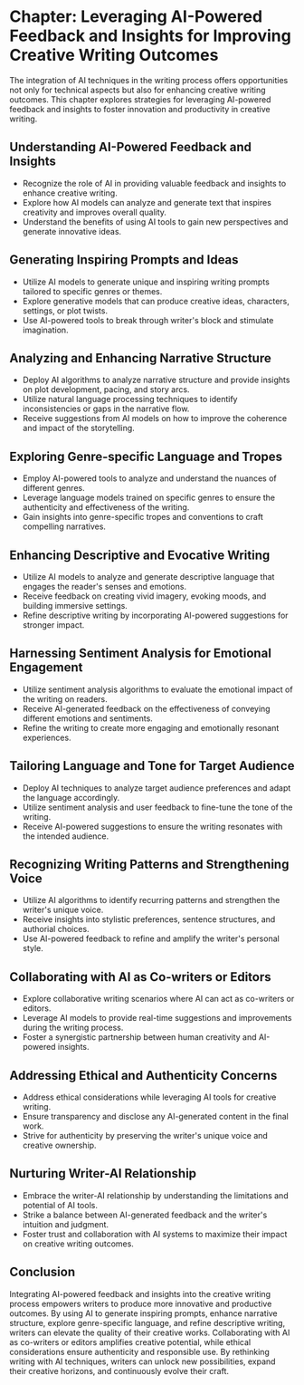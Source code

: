 Chapter: Leveraging AI-Powered Feedback and Insights for Improving Creative Writing Outcomes
============================================================================================

The integration of AI techniques in the writing process offers opportunities not only for technical aspects but also for enhancing creative writing outcomes. This chapter explores strategies for leveraging AI-powered feedback and insights to foster innovation and productivity in creative writing.

Understanding AI-Powered Feedback and Insights
----------------------------------------------

* Recognize the role of AI in providing valuable feedback and insights to enhance creative writing.
* Explore how AI models can analyze and generate text that inspires creativity and improves overall quality.
* Understand the benefits of using AI tools to gain new perspectives and generate innovative ideas.

Generating Inspiring Prompts and Ideas
--------------------------------------

* Utilize AI models to generate unique and inspiring writing prompts tailored to specific genres or themes.
* Explore generative models that can produce creative ideas, characters, settings, or plot twists.
* Use AI-powered tools to break through writer's block and stimulate imagination.

Analyzing and Enhancing Narrative Structure
-------------------------------------------

* Deploy AI algorithms to analyze narrative structure and provide insights on plot development, pacing, and story arcs.
* Utilize natural language processing techniques to identify inconsistencies or gaps in the narrative flow.
* Receive suggestions from AI models on how to improve the coherence and impact of the storytelling.

Exploring Genre-specific Language and Tropes
--------------------------------------------

* Employ AI-powered tools to analyze and understand the nuances of different genres.
* Leverage language models trained on specific genres to ensure the authenticity and effectiveness of the writing.
* Gain insights into genre-specific tropes and conventions to craft compelling narratives.

Enhancing Descriptive and Evocative Writing
-------------------------------------------

* Utilize AI models to analyze and generate descriptive language that engages the reader's senses and emotions.
* Receive feedback on creating vivid imagery, evoking moods, and building immersive settings.
* Refine descriptive writing by incorporating AI-powered suggestions for stronger impact.

Harnessing Sentiment Analysis for Emotional Engagement
------------------------------------------------------

* Utilize sentiment analysis algorithms to evaluate the emotional impact of the writing on readers.
* Receive AI-generated feedback on the effectiveness of conveying different emotions and sentiments.
* Refine the writing to create more engaging and emotionally resonant experiences.

Tailoring Language and Tone for Target Audience
-----------------------------------------------

* Deploy AI techniques to analyze target audience preferences and adapt the language accordingly.
* Utilize sentiment analysis and user feedback to fine-tune the tone of the writing.
* Receive AI-powered suggestions to ensure the writing resonates with the intended audience.

Recognizing Writing Patterns and Strengthening Voice
----------------------------------------------------

* Utilize AI algorithms to identify recurring patterns and strengthen the writer's unique voice.
* Receive insights into stylistic preferences, sentence structures, and authorial choices.
* Use AI-powered feedback to refine and amplify the writer's personal style.

Collaborating with AI as Co-writers or Editors
----------------------------------------------

* Explore collaborative writing scenarios where AI can act as co-writers or editors.
* Leverage AI models to provide real-time suggestions and improvements during the writing process.
* Foster a synergistic partnership between human creativity and AI-powered insights.

Addressing Ethical and Authenticity Concerns
--------------------------------------------

* Address ethical considerations while leveraging AI tools for creative writing.
* Ensure transparency and disclose any AI-generated content in the final work.
* Strive for authenticity by preserving the writer's unique voice and creative ownership.

Nurturing Writer-AI Relationship
--------------------------------

* Embrace the writer-AI relationship by understanding the limitations and potential of AI tools.
* Strike a balance between AI-generated feedback and the writer's intuition and judgment.
* Foster trust and collaboration with AI systems to maximize their impact on creative writing outcomes.

Conclusion
----------

Integrating AI-powered feedback and insights into the creative writing process empowers writers to produce more innovative and productive outcomes. By using AI to generate inspiring prompts, enhance narrative structure, explore genre-specific language, and refine descriptive writing, writers can elevate the quality of their creative works. Collaborating with AI as co-writers or editors amplifies creative potential, while ethical considerations ensure authenticity and responsible use. By rethinking writing with AI techniques, writers can unlock new possibilities, expand their creative horizons, and continuously evolve their craft.
